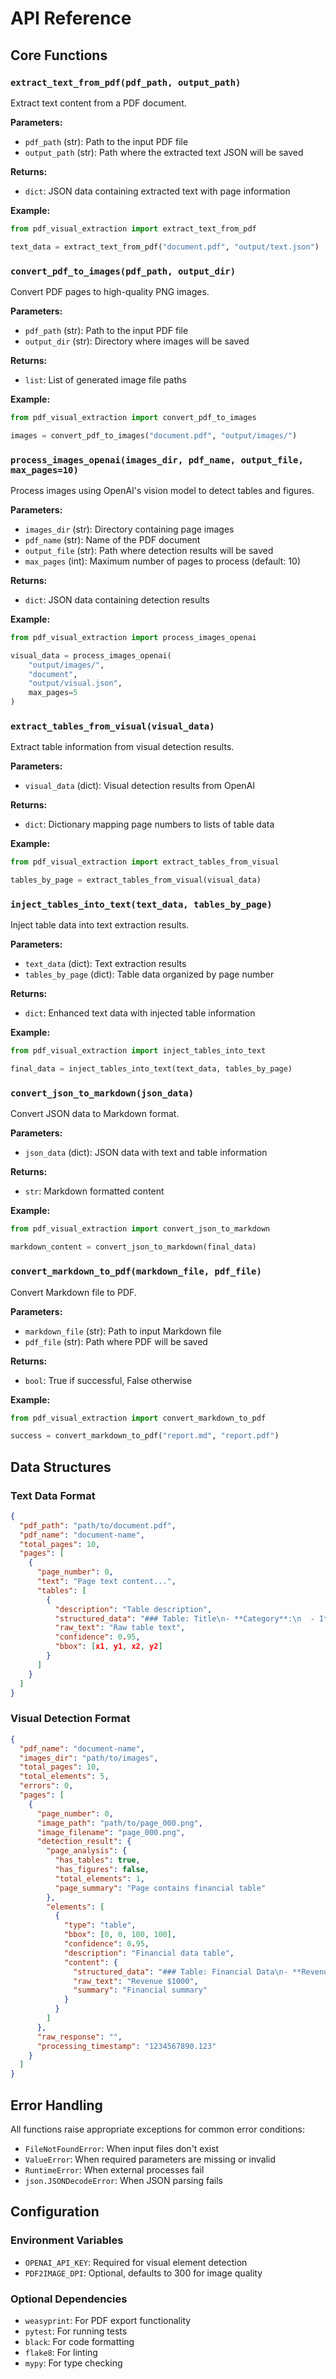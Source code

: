 # API Reference

## Core Functions

### `extract_text_from_pdf(pdf_path, output_path)`

Extract text content from a PDF document.

**Parameters:**
- `pdf_path` (str): Path to the input PDF file
- `output_path` (str): Path where the extracted text JSON will be saved

**Returns:**
- `dict`: JSON data containing extracted text with page information

**Example:**
```python
from pdf_visual_extraction import extract_text_from_pdf

text_data = extract_text_from_pdf("document.pdf", "output/text.json")
```

### `convert_pdf_to_images(pdf_path, output_dir)`

Convert PDF pages to high-quality PNG images.

**Parameters:**
- `pdf_path` (str): Path to the input PDF file
- `output_dir` (str): Directory where images will be saved

**Returns:**
- `list`: List of generated image file paths

**Example:**
```python
from pdf_visual_extraction import convert_pdf_to_images

images = convert_pdf_to_images("document.pdf", "output/images/")
```

### `process_images_openai(images_dir, pdf_name, output_file, max_pages=10)`

Process images using OpenAI's vision model to detect tables and figures.

**Parameters:**
- `images_dir` (str): Directory containing page images
- `pdf_name` (str): Name of the PDF document
- `output_file` (str): Path where detection results will be saved
- `max_pages` (int): Maximum number of pages to process (default: 10)

**Returns:**
- `dict`: JSON data containing detection results

**Example:**
```python
from pdf_visual_extraction import process_images_openai

visual_data = process_images_openai(
    "output/images/", 
    "document", 
    "output/visual.json",
    max_pages=5
)
```

### `extract_tables_from_visual(visual_data)`

Extract table information from visual detection results.

**Parameters:**
- `visual_data` (dict): Visual detection results from OpenAI

**Returns:**
- `dict`: Dictionary mapping page numbers to lists of table data

**Example:**
```python
from pdf_visual_extraction import extract_tables_from_visual

tables_by_page = extract_tables_from_visual(visual_data)
```

### `inject_tables_into_text(text_data, tables_by_page)`

Inject table data into text extraction results.

**Parameters:**
- `text_data` (dict): Text extraction results
- `tables_by_page` (dict): Table data organized by page number

**Returns:**
- `dict`: Enhanced text data with injected table information

**Example:**
```python
from pdf_visual_extraction import inject_tables_into_text

final_data = inject_tables_into_text(text_data, tables_by_page)
```

### `convert_json_to_markdown(json_data)`

Convert JSON data to Markdown format.

**Parameters:**
- `json_data` (dict): JSON data with text and table information

**Returns:**
- `str`: Markdown formatted content

**Example:**
```python
from pdf_visual_extraction import convert_json_to_markdown

markdown_content = convert_json_to_markdown(final_data)
```

### `convert_markdown_to_pdf(markdown_file, pdf_file)`

Convert Markdown file to PDF.

**Parameters:**
- `markdown_file` (str): Path to input Markdown file
- `pdf_file` (str): Path where PDF will be saved

**Returns:**
- `bool`: True if successful, False otherwise

**Example:**
```python
from pdf_visual_extraction import convert_markdown_to_pdf

success = convert_markdown_to_pdf("report.md", "report.pdf")
```

## Data Structures

### Text Data Format

```json
{
  "pdf_path": "path/to/document.pdf",
  "pdf_name": "document-name",
  "total_pages": 10,
  "pages": [
    {
      "page_number": 0,
      "text": "Page text content...",
      "tables": [
        {
          "description": "Table description",
          "structured_data": "### Table: Title\n- **Category**:\n  - Item: value",
          "raw_text": "Raw table text",
          "confidence": 0.95,
          "bbox": [x1, y1, x2, y2]
        }
      ]
    }
  ]
}
```

### Visual Detection Format

```json
{
  "pdf_name": "document-name",
  "images_dir": "path/to/images",
  "total_pages": 10,
  "total_elements": 5,
  "errors": 0,
  "pages": [
    {
      "page_number": 0,
      "image_path": "path/to/page_000.png",
      "image_filename": "page_000.png",
      "detection_result": {
        "page_analysis": {
          "has_tables": true,
          "has_figures": false,
          "total_elements": 1,
          "page_summary": "Page contains financial table"
        },
        "elements": [
          {
            "type": "table",
            "bbox": [0, 0, 100, 100],
            "confidence": 0.95,
            "description": "Financial data table",
            "content": {
              "structured_data": "### Table: Financial Data\n- **Revenue**: $1000",
              "raw_text": "Revenue $1000",
              "summary": "Financial summary"
            }
          }
        ]
      },
      "raw_response": "",
      "processing_timestamp": "1234567890.123"
    }
  ]
}
```

## Error Handling

All functions raise appropriate exceptions for common error conditions:

- `FileNotFoundError`: When input files don't exist
- `ValueError`: When required parameters are missing or invalid
- `RuntimeError`: When external processes fail
- `json.JSONDecodeError`: When JSON parsing fails

## Configuration

### Environment Variables

- `OPENAI_API_KEY`: Required for visual element detection
- `PDF2IMAGE_DPI`: Optional, defaults to 300 for image quality

### Optional Dependencies

- `weasyprint`: For PDF export functionality
- `pytest`: For running tests
- `black`: For code formatting
- `flake8`: For linting
- `mypy`: For type checking
